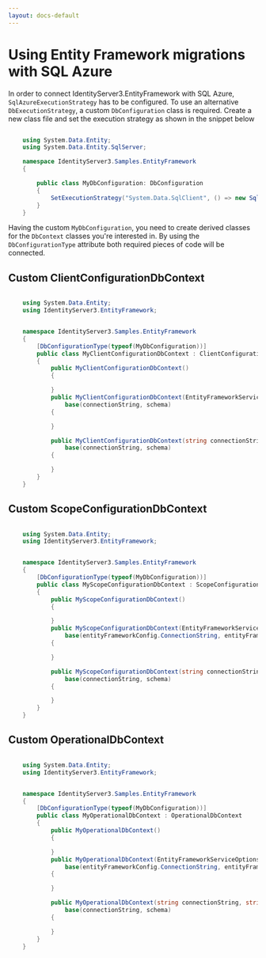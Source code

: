 ```yaml
---
layout: docs-default
---
```


# Using Entity Framework migrations with SQL Azure

In order to connect IdentityServer3.EntityFramework with SQL Azure, `SqlAzureExecutionStrategy` has to be configured. To use an alternative `DbExecutionStrategy`, a custom `DbConfiguration` class is required. Create a new class file and set the execution strategy as shown in the snippet below

```csharp

    using System.Data.Entity;
    using System.Data.Entity.SqlServer;

    namespace IdentityServer3.Samples.EntityFramework
    {

        public class MyDbConfiguration: DbConfiguration
        {
            SetExecutionStrategy("System.Data.SqlClient", () => new SqlAzureExecutionStrategy());
        }
    }

```

Having the custom `MyDbConfiguration`, you need to create derived classes for the `DbContext` classes you're interested in. By using the `DbConfigurationType` attribute both required pieces of code will be connected.

## Custom ClientConfigurationDbContext

```csharp

    using System.Data.Entity;
    using IdentityServer3.EntityFramework;


    namespace IdentityServer3.Samples.EntityFramework
    {
        [DbConfigurationType(typeof(MyDbConfiguration))]
        public class MyClientConfigurationDbContext : ClientConfigurationDbContext
        {
            public MyClientConfigurationDbContext()
            {

            }
            public MyClientConfigurationDbContext(EntityFrameworkServiceOptions entityFrameworkConfig):
                base(connectionString, schema)
            {

            }

            public MyClientConfigurationDbContext(string connectionString, string schema):
                base(connectionString, schema)
            {

            }
        }
    }

```

## Custom ScopeConfigurationDbContext

```csharp

    using System.Data.Entity;
    using IdentityServer3.EntityFramework;


    namespace IdentityServer3.Samples.EntityFramework
    {
        [DbConfigurationType(typeof(MyDbConfiguration))]
        public class MyScopeConfigurationDbContext : ScopeConfigurationDbContext
        {
            public MyScopeConfigurationDbContext()
            {

            }
            public MyScopeConfigurationDbContext(EntityFrameworkServiceOptions entityFrameworkConfig):
                base(entityFrameworkConfig.ConnectionString, entityFrameworkConfig.Schema)
            {

            }

            public MyScopeConfigurationDbContext(string connectionString, string schema):
                base(connectionString, schema)
            {

            }
        }
    }

```

## Custom OperationalDbContext

```csharp

    using System.Data.Entity;
    using IdentityServer3.EntityFramework;


    namespace IdentityServer3.Samples.EntityFramework
    {
        [DbConfigurationType(typeof(MyDbConfiguration))]
        public class MyOperationalDbContext : OperationalDbContext
        {
            public MyOperationalDbContext()
            {

            }
            public MyOperationalDbContext(EntityFrameworkServiceOptions entityFrameworkConfig):
                base(entityFrameworkConfig.ConnectionString, entityFrameworkConfig.Schema)
            {

            }

            public MyOperationalDbContext(string connectionString, string schema):
                base(connectionString, schema)
            {

            }
        }
    }

```
